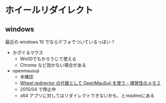 # ホイールリダイレクト

## windows
最近の windows 10 でならデフォでついているっぽい？

- かざぐるマウス
    - Win10でもかろうじて使える
    - Chrome など効かない場合がある
- openmausuji
    - 未確認
    - [Wheel redirector の代替として OpenMauSuji を使う - 揮発性のメモ２](https://iww.hateblo.jp/entry/20150306/OpenMauSuji)
    - 2015/04 で停止中
    - x64 アプリに対してはリダイレクトできないかも、とreadmeにある

